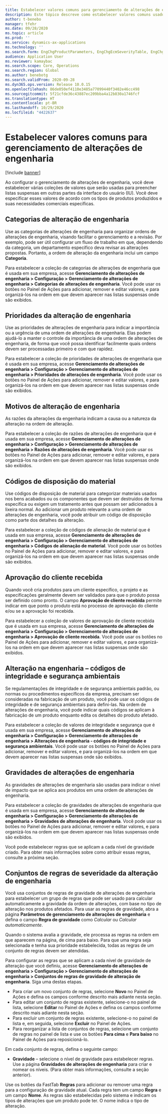 ```yaml
---
title: Estabelecer valores comuns para gerenciamento de alterações de engenharia
description: Este tópico descreve como estabelecer valores comuns usados para parâmetros em várias partes do gerenciamento de alterações de engenharia.
author: t-benebo
manager: tfehr
ms.date: 09/28/2020
ms.topic: article
ms.prod: ''
ms.service: dynamics-ax-applications
ms.technology: ''
ms.search.form: EngChgProductParameters, EngChgEcmSeverityTable, EngChgEcmSeverityRuleSet, EngChgEcmSeverityLookup,EngChgEcmSeverityChart,EngChgEcmRequestSeverityChart,EngChgEcmPriorityTable, EngChgEcmPriorityLookup, EngChgEcmPriorityChart, EngChgEcmMaterialDisposition, EngChgEcmEH
audience: Application User
ms.reviewer: kamaybac
ms.search.scope: Core, Operations
ms.search.region: Global
ms.author: benebotg
ms.search.validFrom: 2020-09-28
ms.dyn365.ops.version: Release 10.0.15
ms.openlocfilehash: 86de050ef4110e3485a77099440f3402e46cc498
ms.sourcegitcommit: 5f21cfde36c43887ec209bba4a12b830a1746fcf
ms.translationtype: HT
ms.contentlocale: pt-BR
ms.lasthandoff: 10/29/2020
ms.locfileid: "4422637"
---
```

# <a name="establish-common-values-for-engineering-change-management"></a>Estabelecer valores comuns para gerenciamento de alterações de engenharia

[!include [banner](../includes/banner.md)]

Ao configurar o gerenciamento de alterações de engenharia, você deve estabelecer várias coleções de valores que serão usadas para preencher listas suspensas em outras partes da interface do usuário (IU). Você deve especificar esses valores de acordo com os tipos de produtos produzidos e suas necessidades comerciais específicas.

## <a name="engineering-change-categories"></a>Categorias de alteração de engenharia

Use as categorias de alterações de engenharia para organizar ordens de alterações de engenharia, visando facilitar o gerenciamento e a revisão. Por exemplo, pode ser útil configurar um fluxo de trabalho em que, dependendo da categoria, um departamento específico deva revisar as alterações propostas. Portanto, a ordem de alteração da engenharia inclui um campo **Categoria**.

Para estabelecer a coleção de categorias de alterações de engenharia que é usada em sua empresa, acesse **Gerenciamento de alterações de engenharia \> Configuração \> Gerenciamento de alterações de engenharia \> Categorias de alterações de engenharia**. Você pode usar os botões no Painel de Ações para adicionar, remover e editar valores, e para organizá-los na ordem em que devem aparecer nas listas suspensas onde são exibidos.

## <a name="engineering-change-priorities"></a>Prioridades da alteração de engenharia

Use as prioridades de alterações de engenharia para indicar a importância ou a urgência de uma ordem de alterações de engenharia. Elas podem ajudá-lo a manter o controle da importância de uma ordem de alterações de engenharia, de forma que você possa identificar facilmente quais ordens devem ser processadas primeiro e com que rapidez.

Para estabelecer a coleção de prioridades de alterações de engenharia que é usada em sua empresa, acesse **Gerenciamento de alterações de engenharia \> Configuração \> Gerenciamento de alterações de engenharia \> Prioridades de alterações de engenharia**. Você pode usar os botões no Painel de Ações para adicionar, remover e editar valores, e para organizá-los na ordem em que devem aparecer nas listas suspensas onde são exibidos.

## <a name="engineering-change-reasons"></a>Motivos de alteração de engenharia

As razões da alterações da engenharia indicam a causa ou a natureza da alteração na ordem de alteração.

Para estabelecer a coleção de razões de alterações de engenharia que é usada em sua empresa, acesse **Gerenciamento de alterações de engenharia \> Configuração \> Gerenciamento de alterações de engenharia \> Razões de alterações de engenharia**. Você pode usar os botões no Painel de Ações para adicionar, remover e editar valores, e para organizá-los na ordem em que devem aparecer nas listas suspensas onde são exibidos.

## <a name="material-disposal-codes"></a>Códigos de disposição do material

Use códigos de disposição de material para categorizar materiais usados nos bens acabados ou os componentes que devem ser destruídos de forma específica ou exigem um tratamento antes que possam ser adicionados à lixeira normal. Ao adicionar um produto relevante a uma ordem de alterações de engenharia, você pode atribuir um código de disposição como parte dos detalhes da alteração.

Para estabelecer a coleção de códigos de alienação de material que é usada em sua empresa, acesse **Gerenciamento de alterações de engenharia \> Configuração \> Gerenciamento de alterações de engenharia \> Códigos de alienação de material**. Você pode usar os botões no Painel de Ações para adicionar, remover e editar valores, e para organizá-los na ordem em que devem aparecer nas listas suspensas onde são exibidos.

## <a name="received-customer-approval"></a>Aprovação do cliente recebida

Quando você cria produtos para um cliente específico, o projeto e as especificações geralmente devem ser validados para que o produto possa ser definido como pronto. O campo **Aprovação de cliente recebida** permite indicar em que ponto o produto está no processo de aprovação do cliente e/ou se a aprovação foi recebida.

Para estabelecer a coleção de valores de aprovação de cliente recebida que é usada em sua empresa, acesse **Gerenciamento de alterações de engenharia \> Configuração \> Gerenciamento de alterações de engenharia \> Aprovação de cliente recebida**. Você pode usar os botões no Painel de Ações para adicionar, remover e editar valores, e para organizá-los na ordem em que devem aparecer nas listas suspensas onde são exibidos.

## <a name="engineering-change--environmental-health-and-safety-codes"></a>Alteração na engenharia – códigos de integridade e segurança ambientais

Se regulamentações de integridade e de segurança ambientais padrão, ou normas ou procedimentos específicos da empresa, precisam ser consideradas na fabricação de um produto, você pode usar os códigos de integridade e de segurança ambientais para defini-las. Na ordem de alterações de engenharia, você pode indicar quais códigos se aplicam à fabricação de um produto enquanto edita os detalhes do produto afetado.

Para estabelecer a coleção de valores de integridade e segurança que é usada em sua empresa, acesse **Gerenciamento de alterações de engenharia \> Configuração \> Gerenciamento de alterações de engenharia \> Alterações de engenharia - códigos de integridade e segurança ambientais**. Você pode usar os botões no Painel de Ações para adicionar, remover e editar valores, e para organizá-los na ordem em que devem aparecer nas listas suspensas onde são exibidos.

## <a name="engineering-change-severities"></a>Gravidades de alterações de engenharia

As gravidades de alterações de engenharia são usadas para indicar o nível de impacto que se aplica aos produtos em uma ordem de alterações de engenharia.

Para estabelecer a coleção de gravidades de alterações de engenharia que é usada em sua empresa, acesse **Gerenciamento de alterações de engenharia \> Configuração \> Gerenciamento de alterações de engenharia \> Gravidades de alterações de engenharia**. Você pode usar os botões no Painel de Ações para adicionar, remover e editar valores, e para organizá-los na ordem em que devem aparecer nas listas suspensas onde são exibidos.

Você pode estabelecer regras que se aplicam a cada nível de gravidade criado. Para obter mais informações sobre como atribuir essas regras, consulte a próxima seção.

## <a name="engineering-change-severity-rule-sets"></a>Conjuntos de regras de severidade da alteração de engenharia

Você usa conjuntos de regras de gravidade de alterações de engenharia para estabelecer um grupo de regras que pode ser usado para calcular automaticamente a gravidade da ordem de alterações, com base no tipo de alteração nos produtos afetados. Para usar as regras de gravidade, abra a página **Parâmetros de gerenciamento de alterações de engenharia** e defina o campo **Regra de gravidade** como *Calcular* ou *Calcular automaticamente*.

Quando o sistema avalia a gravidade, ele processa as regras na ordem em que aparecem na página, de cima para baixo. Para que uma regra seja selecionada e tenha sua prioridade estabelecida, todas as regras de um conjunto de regras devem ser atendidas.

Para configurar as regras que se aplicam a cada nível de gravidade de alteração que você definiu, acesse **Gerenciamento de alterações de engenharia \> Configuração \> Gerenciamento de alterações de engenharia \> Conjuntos de regras de gravidade de alteração de engenharia**. Siga uma destas etapas.

- Para criar um novo conjunto de regras, selecione **Novo** no Painel de Ações e defina os campos conforme descrito mais adiante nesta seção.
- Para editar um conjunto de regras existente, selecione-o no painel de lista, selecione **Editar** no Painel de Ações e defina os campos conforme descrito mais adiante nesta seção.
- Para excluir um conjunto de regras existente, selecione-o no painel de lista e, em seguida, selecione **Excluir** no Painel de Ações.
- Para reorganizar a lista de conjuntos de regras, selecione um conjunto de regras no painel de lista e use os botões **Para cima** e **Para baixo** no Painel de Ações para reposicioná-lo.

Em cada conjunto de regras, defina o seguinte campo:

- **Gravidade** – selecione o nível de gravidade para estabelecer regras. Use a página **Gravidades de alterações de engenharia** para criar e nomear os níveis. (Para obter mais informações, consulte a seção anterior).

Use os botões da FastTab **Regras** para adicionar ou remover uma regra para a configuração de gravidade atual. Cada regra tem um campo **Regra** e um campo **Nome**. As regras são estabelecidas pelo sistema e indicam os tipos de alterações que um produto pode ter. O nome indica o tipo de alteração.
